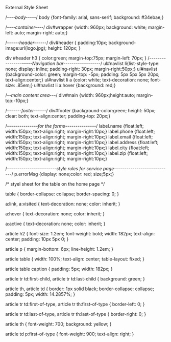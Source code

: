External Style Sheet

/*----body-----*/
body {font-family: arial, sans-serif; background: #34ebae;}

/*----container----*/
div#wrapper {width: 960px; background: white; margin-left: auto; margin-right: auto;}

/*------header------*/
div#header {
    padding:10px;
    background-image:url(logo.jpg);
    height: 120px;
}

div #header h3 {
    color:green;
    margin-top:75px;
    margin-left: 70px;
}
/*---------------------Navigation bar------------------*/
ul#navlist li{list-style-type: none; display: inline; padding-right: 30px; margin-right:50px;}
ul#navlist {background-color: green; margin-top: -5px; padding: 5px 5px 5px 20px; text-align:center;}
ul#navlist li a {color: white; text-decoration: none; font-size: .85em;}
ul#navlist li a:hover {background: red;}


/*--main content area---*/
div#main {width: 960px;height:auto; margin-top:-10px;}

/*-------footer------*/
div#footer {background-color:green; height: 50px; clear: both; text-align:center; padding-top: 20px;}

/*---------------for the forms---------------*/
label.name {float:left; width:150px; text-align:right; margin-right:10px;}
label.phone {float:left; width:150px; text-align:right; margin-right:10px;}
label.email {float:left; width:150px; text-align:right; margin-right:10px;}
label.address {float:left; width:150px; text-align:right; margin-right:10px;}
label.city {float:left; width:150px; text-align:right; margin-right:10px;}
label.zip {float:left; width:150px; text-align:right; margin-right:10px;}

/*------------------------style rules for service page----------------------------*/
p.errorMsg {display: none;color: red; size;5px;}

/* styel sheet for the table on the home page */

table {
   border-collapse: collapse;
   border-spacing: 0;
}

a:link, a:visited {
   text-decoration: none;
   color: inherit;
}

a:hover {
   text-decoration: none;
   color: inherit;
}

a:active {
   text-decoration: none;
   color: inherit;
}

article h2 {
   font-size: 1.2em;
   font-weight: bold;
   width: 182px;
   text-align: center;
   padding: 10px 5px 0;
}

article p {
   margin-bottom: 6px;
   line-height: 1.2em;
}

article table {
   width: 100%;
   text-align: center;
   table-layout: fixed;
}

article table caption {
   padding: 5px;
   width: 182px;
}

article tr td:first-child, article tr td:last-child {
   background: green;
}

article th, article td {
   border: 1px solid black;
   border-collapse: collapse;
   padding: 5px;
   width: 14.2857%;
}

article tr td:first-of-type, article tr th:first-of-type {
   border-left: 0;
}

article tr td:last-of-type, article tr th:last-of-type {
   border-right: 0;
}

article th {
   font-weight: 700;
   background: yellow;
}

article td p:first-of-type {
   font-weight: 900;
   text-align: right;
}

